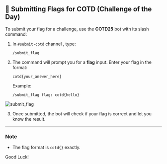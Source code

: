 ## 🏴 Submitting Flags for COTD (Challenge of the Day)

To submit your flag for a challenge, use the **COTD25** bot with its slash command:

1. In `#submit-cotd` channel , type:

   ```
   /submit_flag
   ```

2. The command will prompt you for a **flag** input. Enter your flag in the format:

   ```
   cotd{your_answer_here}
   ```

   Example:

   ```
   /submit_flag flag: cotd{hello}
   ```
![submit_flag](https://github.com/user-attachments/assets/b201a822-86c2-464d-bd16-5b8b5274248f)

3. Once submitted, the bot will check if your flag is correct and let you know the result.

---

### Note
* The flag format is `cotd{}` exactly.

Good Luck!
